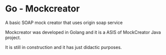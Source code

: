 # Go - Mockcreator
A basic SOAP mock creator that uses origin soap service

Mockcreator was developed in Golang and it is a ASIS of MockCreator Java project.

It is still in construction and it has just didactic purposes.


